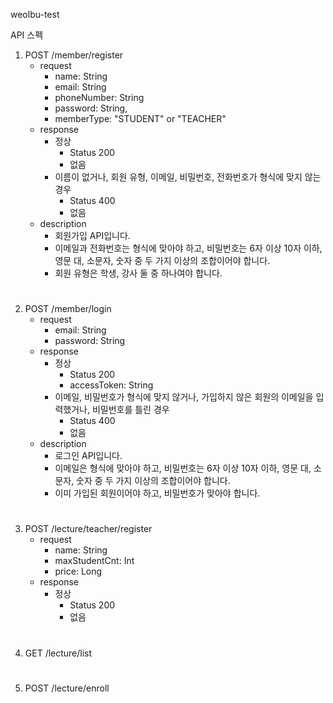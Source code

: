 weolbu-test

API 스펙

1. POST /member/register
    - request
        - name: String
        - email: String
        - phoneNumber: String
        - password: String,
        - memberType: "STUDENT" or "TEACHER"
    - response
        - 정상
            - Status 200
            - 없음
        - 이름이 없거나, 회원 유형, 이메일, 비밀번호, 전화번호가 형식에 맞지 않는 경우
            - Status 400
            - 없음
    - description
        - 회원가입 API입니다.
        - 이메일과 전화번호는 형식에 맞아야 하고, 비밀번호는 6자 이상 10자 이하, 영문 대, 소문자, 숫자 중 두 가지 이상의 조합이어야 합니다.
        - 회원 유형은 학생, 강사 둘 중 하나여야 합니다.

#     

2. POST /member/login
    - request
        - email: String
        - password: String
    - response
        - 정상
            - Status 200
            - accessToken: String
        - 이메일, 비밀번호가 형식에 맞지 않거나, 가입하지 않은 회원의 이메일을 입력했거나, 비밀번호를 틀린 경우
            - Status 400
            - 없음
    - description
        - 로그인 API입니다.
        - 이메일은 형식에 맞아야 하고, 비밀번호는 6자 이상 10자 이하, 영문 대, 소문자, 숫자 중 두 가지 이상의 조합이어야 합니다.
        - 이미 가입된 회원이어야 하고, 비밀번호가 맞아야 합니다.

#

3. POST /lecture/teacher/register
    - request
        - name: String
        - maxStudentCnt: Int
        - price: Long
    - response
        - 정상
            - Status 200
            - 없음

#

4. GET /lecture/list

#

5. POST /lecture/enroll